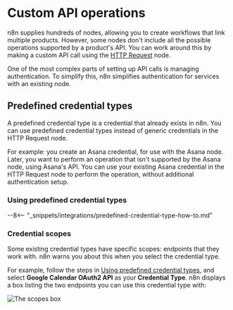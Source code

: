 # Custom API operations

n8n supplies hundreds of nodes, allowing you to create workflows that link multiple products. However, some nodes don't include all the possible operations supported by a product's API. You can work around this by making a custom API call using the [HTTP Request](/integrations/builtin/core-nodes/n8n-nodes-base.httpRequest/) node.

One of the most complex parts of setting up API calls is managing authentication. To simplify this, n8n simplifies authentication for services with an existing node.

## Predefined credential types

A predefined credential type is a credential that already exists in n8n. You can use predefined credential types instead of generic credentials in the HTTP Request node.

For example: you create an Asana credential, for use with the Asana node. Later, you want to perform an operation that isn't supported by the Asana node, using Asana's API. You can use your existing Asana credential in the HTTP Request node to perform the operation, without additional authentication setup.

### Using predefined credential types

--8<-- "_snippets/integrations/predefined-credential-type-how-to.md"


### Credential scopes

Some existing credential types have specific scopes: endpoints that they work with. n8n warns you about this when you select the credential type.

For example, follow the steps in [Using predefined credential types](#using-predefined-credential-types), and select **Google Calendar OAuth2 API** as your **Credential Type**. n8n displays a box listing the two endpoints you can use this credential type with:

![The scopes box](/_images/integrations/custom-operations/scopes.png)

